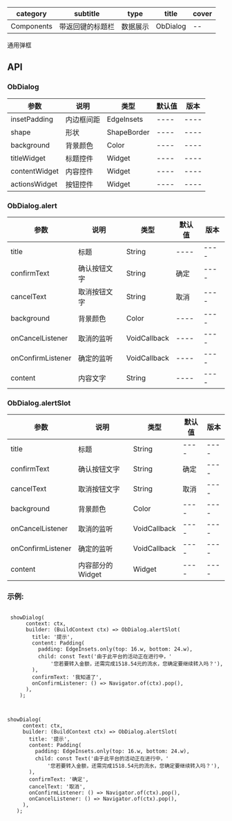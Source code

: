 | category| subtitle| type | title | cover |
| --- | --- | --- | --- | --- |
| Components | 带返回键的标题栏 | 数据展示  | ObDialog | -- | 

通用弹框

## API

### ObDialog

|  参数   | 说明  |  类型   | 默认值  |  版本 |
|  ----  | ----  |  ----  | ----  |  ----  |
|  insetPadding  | 内边框间距  |  EdgeInsets  | ----  |  ----  |
|  shape  | 形状  |  ShapeBorder  | ----  |  ----  |
|  background  | 背景颜色  |  Color  | ----  |  ----  |
|  titleWidget  | 标题控件  |  Widget  | ----  |  ----  |
|  contentWidget  | 内容控件  |  Widget  | ----  |  ----  |
|  actionsWidget  | 按钮控件  |  Widget  | ----  |  ----  |

### ObDialog.alert

|  参数   | 说明  |  类型   | 默认值  |  版本 |
|  ----  | ----  |  ----  | ----  |  ----  |
|  title  | 标题  |  String  | ----  |  ----  |
|  confirmText  | 确认按钮文字  |  String  | 确定  |  ----  |
|  cancelText  |  取消按钮文字  |  String  | 取消  |  ----  |
|  background  | 背景颜色  |  Color  | ----  |  ----  |
|  onCancelListener  | 取消的监听  |  VoidCallback  | ----  |  ----  |
|  onConfirmListener  | 确定的监听  |  VoidCallback  | ----  |  ----  |
|  content  | 内容文字  |  String  | ----  |  ----  |

### ObDialog.alertSlot

|  参数   | 说明  |  类型   | 默认值  |  版本 |
|  ----  | ----  |  ----  | ----  |  ----  |
|  title  | 标题  |  String  | ----  |  ----  |
|  confirmText  | 确认按钮文字  |  String  | 确定  |  ----  |
|  cancelText  |  取消按钮文字  |  String  | 取消  |  ----  |
|  background  | 背景颜色  |  Color  | ----  |  ----  |
|  onCancelListener  | 取消的监听  |  VoidCallback  | ----  |  ----  |
|  onConfirmListener  | 确定的监听  |  VoidCallback  | ----  |  ----  |
|  content  | 内容部分的Widget  |  Widget  | ----  |  ----  |

### 示例:

```
  
 showDialog(
      context: ctx,
      builder: (BuildContext ctx) => ObDialog.alertSlot(
        title: '提示',
        content: Padding(
          padding: EdgeInsets.only(top: 16.w, bottom: 24.w),
          child: const Text('由于此平台的活动正在进行中，'
              '您若要转入金额，还需完成1518.54元的流水，您确定要继续转入吗？'),
        ),
        confirmText: '我知道了',
        onConfirmListener: () => Navigator.of(ctx).pop(),
      ),
    );



showDialog(
     context: ctx,
     builder: (BuildContext ctx) => ObDialog.alertSlot(
       title: '提示',
       content: Padding(
         padding: EdgeInsets.only(top: 16.w, bottom: 24.w),
         child: const Text('由于此平台的活动正在进行中，'
             '您若要转入金额，还需完成1518.54元的流水，您确定要继续转入吗？'),
       ),
       confirmText: '确定',
       cancelText: '取消',
       onConfirmListener: () => Navigator.of(ctx).pop(),
       onCancelListener: () => Navigator.of(ctx).pop(),
     ),
   );



```